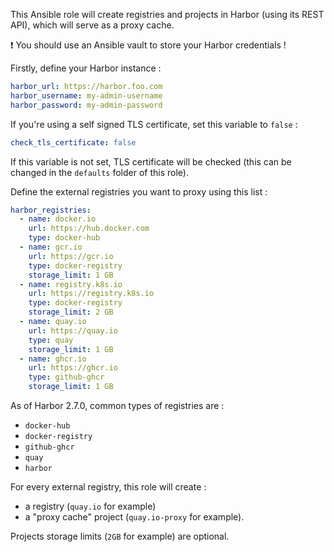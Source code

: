 This Ansible role will create registries and projects in Harbor (using its REST API), which will serve as a proxy cache.

:exclamation: You should use an Ansible vault to store your Harbor credentials !

Firstly, define your Harbor instance :

```yaml
harbor_url: https://harbor.foo.com
harbor_username: my-admin-username
harbor_password: my-admin-password
```

If you're using a self signed TLS certificate, set this variable to `false` :

```yaml
check_tls_certificate: false
```

If this variable is not set, TLS certificate will be checked (this can be changed in the `defaults` folder of this role).

Define the external registries you want to proxy using this list :

```yaml
harbor_registries:
  - name: docker.io
    url: https://hub.docker.com
    type: docker-hub
  - name: gcr.io
    url: https://gcr.io
    type: docker-registry
    storage_limit: 1 GB
  - name: registry.k8s.io
    url: https://registry.k8s.io
    type: docker-registry
    storage_limit: 2 GB
  - name: quay.io
    url: https://quay.io
    type: quay
    storage_limit: 1 GB
  - name: ghcr.io
    url: https://ghcr.io
    type: github-ghcr
    storage_limit: 1 GB
```

As of Harbor 2.7.0, common types of registries are :
- `docker-hub`
- `docker-registry`
- `github-ghcr`
- `quay`
- `harbor`

For every external registry, this role will create :
- a registry (`quay.io` for example)
- a "proxy cache" project (`quay.io-proxy` for example).

Projects storage limits (`2GB` for example) are optional.
